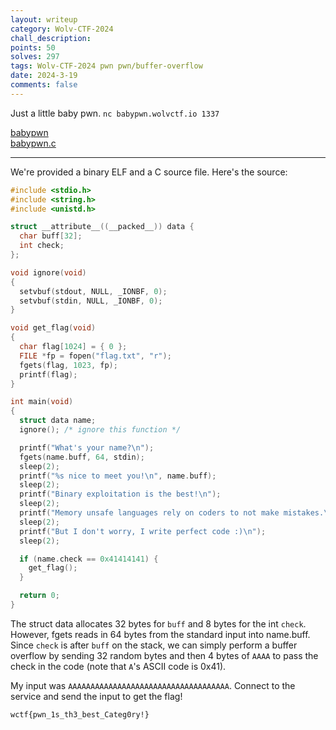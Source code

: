 ```yaml
---
layout: writeup
category: Wolv-CTF-2024
chall_description:
points: 50
solves: 297
tags: Wolv-CTF-2024 pwn pwn/buffer-overflow
date: 2024-3-19
comments: false
---
```


Just a little baby pwn.
`nc babypwn.wolvctf.io 1337 `

[babypwn](https://github.com/Nightxade/ctf-writeups/blob/master/assets/CTFs/Wolv-CTF-2024/beginner/babypwn)  
[babypwn.c](https://github.com/Nightxade/ctf-writeups/blob/master/assets/CTFs/Wolv-CTF-2024/beginner/babypwn.c)  

---

We're provided a binary ELF and a C source file. Here's the source:  

```c
#include <stdio.h>
#include <string.h>
#include <unistd.h>

struct __attribute__((__packed__)) data {
  char buff[32];
  int check;
};

void ignore(void)
{
  setvbuf(stdout, NULL, _IONBF, 0);
  setvbuf(stdin, NULL, _IONBF, 0);
}

void get_flag(void)
{
  char flag[1024] = { 0 };
  FILE *fp = fopen("flag.txt", "r");
  fgets(flag, 1023, fp);
  printf(flag);
}

int main(void) 
{
  struct data name;
  ignore(); /* ignore this function */

  printf("What's your name?\n");
  fgets(name.buff, 64, stdin);
  sleep(2);
  printf("%s nice to meet you!\n", name.buff);
  sleep(2);
  printf("Binary exploitation is the best!\n");
  sleep(2);
  printf("Memory unsafe languages rely on coders to not make mistakes.\n");
  sleep(2);
  printf("But I don't worry, I write perfect code :)\n");
  sleep(2);

  if (name.check == 0x41414141) {
    get_flag();
  }

  return 0;
}

```

The struct data allocates 32 bytes for `buff` and 8 bytes for the int `check`. However, fgets reads in 64 bytes from the standard input into name.buff. Since `check` is after `buff` on the stack, we can simply perform a buffer overflow by sending 32 random bytes and then 4 bytes of `AAAA` to pass the check in the code (note that `A`'s ASCII code is 0x41).  

My input was `AAAAAAAAAAAAAAAAAAAAAAAAAAAAAAAAAAAA`. Connect to the service and send the input to get the flag!  

    wctf{pwn_1s_th3_best_Categ0ry!}